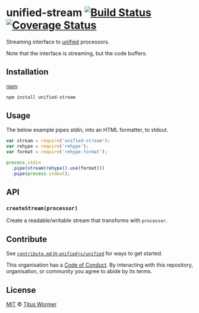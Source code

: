 # unified-stream [![Build Status][travis-badge]][travis] [![Coverage Status][codecov-badge]][codecov]

Streaming interface to [unified][] processors.

Note that the interface is streaming, but the code buffers.

## Installation

[npm][]:

```bash
npm install unified-stream
```

## Usage

The below example pipes stdin, into an HTML formatter, to stdout.

```js
var stream = require('unified-stream');
var rehype = require('rehype');
var format = require('rehype-format');

process.stdin
  .pipe(stream(rehype().use(format)))
  .pipe(process.stdout);
```

## API

### `createStream(processor)`

Create a readable/writable stream that transforms with `processor`.

## Contribute

See [`contribute.md` in `unifiedjs/unified`][contribute] for ways to get
started.

This organisation has a [Code of Conduct][coc].  By interacting with this
repository, organisation, or community you agree to abide by its terms.

## License

[MIT][license] © [Titus Wormer][author]

<!-- Definitions -->

[travis-badge]: https://img.shields.io/travis/unifiedjs/unified-stream.svg

[travis]: https://travis-ci.org/unifiedjs/unified-stream

[codecov-badge]: https://img.shields.io/codecov/c/github/unifiedjs/unified-stream.svg

[codecov]: https://codecov.io/github/unifiedjs/unified-stream

[npm]: https://docs.npmjs.com/cli/install

[license]: LICENSE

[author]: http://wooorm.com

[unified]: https://github.com/unifiedjs/unified

[contribute]: https://github.com/unifiedjs/unified/blob/master/contributing.md

[coc]: https://github.com/unifiedjs/unified/blob/master/code-of-conduct.md

